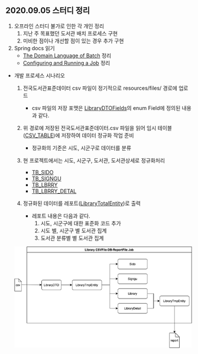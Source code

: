 ## 2020.09.05 스터디 정리

1. 오프라인 스터디 불가로 인한 각 개인 정리
    1) 지난 주 목표했던 도서관 배치 프로세스 구현
    2) 미비한 점이나 개선할 점이 있는 경우 추가 구현
2. Spring docs 읽기
    - [The Domain Language of Batch](https://docs.spring.io/spring-batch/docs/current/reference/html/domain.html#domainLanguageOfBatch) 정리
    - [Configuring and Running a Job](https://docs.spring.io/spring-batch/docs/current/reference/html/job.html#configureJob) 정리


* 개발 프로세스 시나리오
    1. 전국도서관표준데이터 csv 파일이 정기적으로 resources/files/ 경로에 업로드
        - csv 파일의 저장 포맷은 [LibraryDTOFields](/src/main/java/com/batch/demo/library/domain/enums/LibraryDTOFields.java)의 enum Field에 정의된 내용과 같다.

    2. 위 경로에 저장된 전국도서관표준데이터.csv 파일을 읽어 임시 테이블([CSV_TABLE](/src/main/java/com/batch/demo/library/domain/LibraryTmpEntity.java))에 저장하여 데이터 정규화 작업 준비
        - 정규화의 기준은 시도, 시군구로 데이터를 분류

    3. 현 프로젝트에서는 시도, 시군구, 도서관, 도서관상세로 정규화처리
        - [TB_SIDO](/src/main/java/com/batch/demo/library/domain/Sido.java)
        - [TB_SIGNGU](/src/main/java/com/batch/demo/library/domain/Signgu.java) 
        - [TB_LBRRY](/src/main/java/com/batch/demo/library/domain/LibraryEntity.java)
        - [TB_LBRRY_DETAL](/src/main/java/com/batch/demo/library/domain/LibraryDetailEntity.java)

    4. 정규화된 데이터를 레포트([LibraryTotalEntity](/src/main/java/com/batch/demo/library/domain/LibraryTotalEntity.java))로 출력
        - 레포트 내용은 다음과 같다.
            1) 시도, 시군구에 대한 표준화 코드 추가
            2) 시도 별, 시군구 별 도서관 집계
            3) 도서관 분류별 별 도서관 집계

    ![통합 Job 프로세스](/img/batchprocess/library-batch-process_2.png)